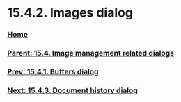 # 15.4.2. Images dialog

### [Home](./00-home.md)
### [Parent: 15.4. Image management related dialogs](./15-04-00-image-management-related-dialogs.md)
### [Prev: 15.4.1. Buffers dialog](./15-04-01-buffers-dialog.md)
### [Next: 15.4.3. Document history dialog](./15-04-03-document-history-dialog.md)
